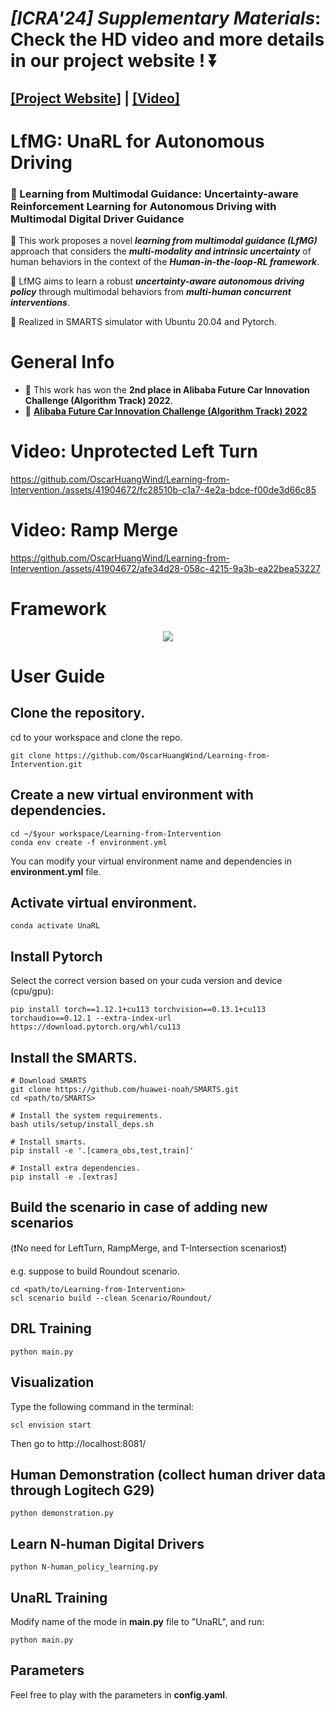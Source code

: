 # _[ICRA'24] Supplementary Materials_: Check the HD video and more details in our project website ! :arrow_double_down:

## [[**Project Website**]](https://oscarhuangwind.github.io/Learning-from-Intervention/) | [[**Video**]](https://youtu.be/_by9OOPyNNE)

# LfMG: UnaRL for Autonomous Driving

### :page_with_curl: Learning from Multimodal Guidance: Uncertainty-aware Reinforcement Learning for Autonomous Driving with Multimodal Digital Driver Guidance

:dizzy: This work proposes a novel **_learning from multimodal guidance (LfMG)_** approach that considers the **_multi-modality and intrinsic uncertainty_** of human behaviors in the context of the **_Human-in-the-loop-RL framework_**.  

:red_car: LfMG aims to learn a robust **_uncertainty-aware autonomous driving policy_** through multimodal behaviors from **_multi-human concurrent interventions_**.

:wrench: Realized in SMARTS simulator with Ubuntu 20.04 and Pytorch. 

# General Info
- :2nd_place_medal: This work has won the **2nd place in Alibaba Future Car Innovation Challenge (Algorithm Track) 2022**.
- :page_with_curl: [**Alibaba Future Car Innovation Challenge (Algorithm Track) 2022**](https://tianchi.aliyun.com/competition/entrance/531996/rankingList)

# Video: Unprotected Left Turn

https://github.com/OscarHuangWind/Learning-from-Intervention./assets/41904672/fc28510b-c1a7-4e2a-bdce-f00de3d66c85

# Video: Ramp Merge

https://github.com/OscarHuangWind/Learning-from-Intervention./assets/41904672/afe34d28-058c-4215-9a3b-ea22bea53227

# Framework

<p align="center">
<img src="https://github.com/OscarHuangWind/Learning-from-Intervention/blob/master/presentation/LfMG.png">
</p>

# User Guide

## Clone the repository.
cd to your workspace and clone the repo.
```
git clone https://github.com/OscarHuangWind/Learning-from-Intervention.git
```

## Create a new virtual environment with dependencies.
```
cd ~/$your workspace/Learning-from-Intervention
conda env create -f environment.yml
```
You can modify your virtual environment name and dependencies in **environment.yml** file.

## Activate virtual environment.
```
conda activate UnaRL
```

## Install Pytorch
Select the correct version based on your cuda version and device (cpu/gpu):
```
pip install torch==1.12.1+cu113 torchvision==0.13.1+cu113 torchaudio==0.12.1 --extra-index-url https://download.pytorch.org/whl/cu113
```

## Install the SMARTS.
```
# Download SMARTS
git clone https://github.com/huawei-noah/SMARTS.git
cd <path/to/SMARTS>

# Install the system requirements.
bash utils/setup/install_deps.sh

# Install smarts.
pip install -e '.[camera_obs,test,train]'

# Install extra dependencies.
pip install -e .[extras]
```

## Build the scenario in case of adding new scenarios
(:heavy_exclamation_mark:No need for LeftTurn, RampMerge, and T-Intersection scenarios:heavy_exclamation_mark:)

e.g. suppose to build Roundout scenario.
```
cd <path/to/Learning-from-Intervention>
scl scenario build --clean Scenario/Roundout/
```
## DRL Training
```
python main.py
```
## Visualization
Type the following command in the terminal:
```
scl envision start
```
Then go to http://localhost:8081/

## Human Demonstration (collect human driver data through Logitech G29)
```
python demonstration.py
```

## Learn N-human Digital Drivers
```
python N-human_policy_learning.py
```

## UnaRL Training
Modify name of the mode in **main.py** file to "UnaRL", and run:
```
python main.py
```

## Parameters
Feel free to play with the parameters in **config.yaml**. 




